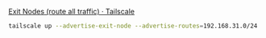 [Exit Nodes (route all traffic) · Tailscale](https://tailscale.com/kb/1103/exit-nodes/)

```bash
tailscale up --advertise-exit-node --advertise-routes=192.168.31.0/24
```